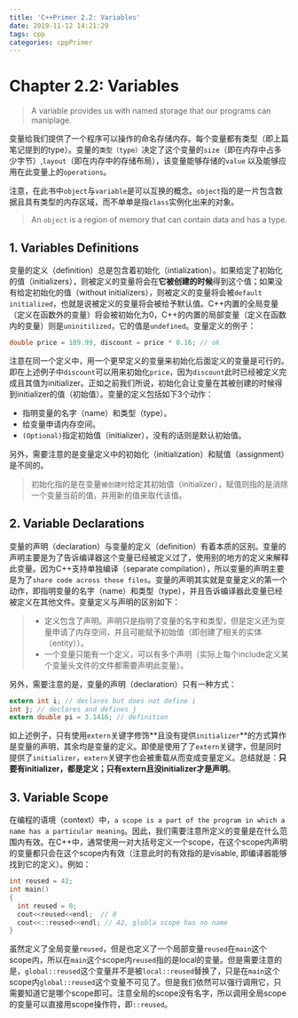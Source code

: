 ```yaml
---
title: 'C++Primer 2.2: Variables'
date: 2019-11-12 14:21:29
tags: cpp
categories: cppPrimer
---
```


# Chapter 2.2: Variables

> A variable provides us with named storage that our programs can maniplage.

变量给我们提供了一个程序可以操作的命名存储内存。每个变量都有类型（即上篇笔记提到的type）。变量的`类型（type）`决定了这个变量的`size`（即在内存中占多少字节）,`layout`（即在内存中的存储布局），该变量能够存储的`value` 以及能够应用在此变量上的`operations`。

注意，在此书中`object`与`variable`是可以互换的概念。`object`指的是一片包含数据且具有类型的内存区域，而不单单是指`class`实例化出来的对象。

> An `object` is a region of memory that can contain data and has a type.

## 1. Variables Definitions

变量的定义（definition）总是包含着初始化（intialization）。如果给定了初始化的值（initializers），则被定义的变量将会在**它被创建的时候**得到这个值；如果没有给定初始化的值（without initializers），则被定义的变量将会被`default initialized`，也就是说被定义的变量将会被给予默认值。C++内置的全局变量（定义在函数外的变量）将会被初始化为0，C++的内置的局部变量（定义在函数内的变量）则是`uninitilized`，它的值是`undefined`。变量定义的例子：

```c
double price = 109.99, discount = price * 0.16; // ok
```

注意在同一个定义中，用一个更早定义的变量来初始化后面定义的变量是可行的。即在上述例子中`discount`可以用来初始化`price`，因为`discount`此时已经被定义完成且其值为initializer。正如之前我们所说，初始化会让变量在其被创建的时候得到initializer的值（初始值）。变量的定义包括如下3个动作：

- 指明变量的名字（name）和类型（type）。
- 给变量申请内存空间。
- `(Optional)`指定初始值（initializer），没有的话则是默认初始值。

另外，需要注意的是变量定义中的初始化（initialization）和赋值（assignment）是不同的。

> 初始化指的是在变量`被创建时`给定其初始值（initializer），赋值则指的是消除一个变量当前的值，并用新的值来取代该值。

## 2. Variable Declarations

变量的声明（declaration）与变量的定义（definition）有着本质的区别。变量的声明主要是为了告诉编译器这个变量已经被定义过了，使用别的地方的定义来解释此变量。因为C++支持单独编译（separate compilation），所以变量的声明主要是为了`share code across those files`。变量的声明其实就是变量定义的第一个动作，即指明变量的名字（name）和类型（type），并且告诉编译器此变量已经被定义在其他文件。变量定义与声明的区别如下：

> - 定义包含了声明。声明只是指明了变量的名字和类型，但是定义还为变量申请了内存空间，并且可能赋予初始值（即创建了相关的实体（entity））。
> - 一个变量只能有一个定义，可以有多个声明（实际上每个include定义某个变量头文件的文件都需要声明此变量）。

另外，需要注意的是，变量的声明（declaration）只有一种方式：

```c
extern int i; // declares but does not define i
int j; // declares and defines j
extern double pi = 3.1416; // definition
```

如上述例子，只有使用`extern`关键字修饰**且没有提供`initializer`**的方式算作是变量的声明，其余均是变量的定义。即使是使用了了`extern`关键字，但是同时提供了`initializer`，`extern`关键字也会被重载从而变成变量定义。总结就是：**只要有initializer，都是定义；只有extern且没initializer才是声明**。

## 3. Variable Scope

在编程的语境（context）中，`a scope is a part of the program in which a name has a particular meaning`。因此，我们需要注意所定义的变量是在什么范围内有效。在C++中，通常使用一对大括号定义一个scope，在这个scope内声明的变量都只会在这个scope内有效（注意此时的有效指的是visable, 即编译器能够找到它的定义）。例如：

```c
int reused = 42;
int main()
{
  int reused = 0;
  cout<<reused<<endl;  // 0
  cout<<::reused<<endl; // 42, globla scope has no name
}
```

虽然定义了全局变量`reused`，但是也定义了一个局部变量`reused`在`main`这个scope内，所以在`main`这个scope内`reused`指的是local的变量。但是需要注意的是，`global::reused`这个变量并不是被`local::reused`替换了，只是在`main`这个scope内`global::reused`这个变量不可见了。但是我们依然可以强行调用它，只需要知道它是哪个scope即可。注意全局的scope没有名字，所以调用全局scope的变量可以直接用scope操作符，即`::reused`。